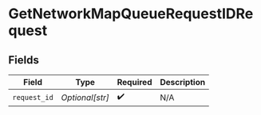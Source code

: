 # GetNetworkMapQueueRequestIDRequest


## Fields

| Field              | Type               | Required           | Description        |
| ------------------ | ------------------ | ------------------ | ------------------ |
| `request_id`       | *Optional[str]*    | :heavy_check_mark: | N/A                |